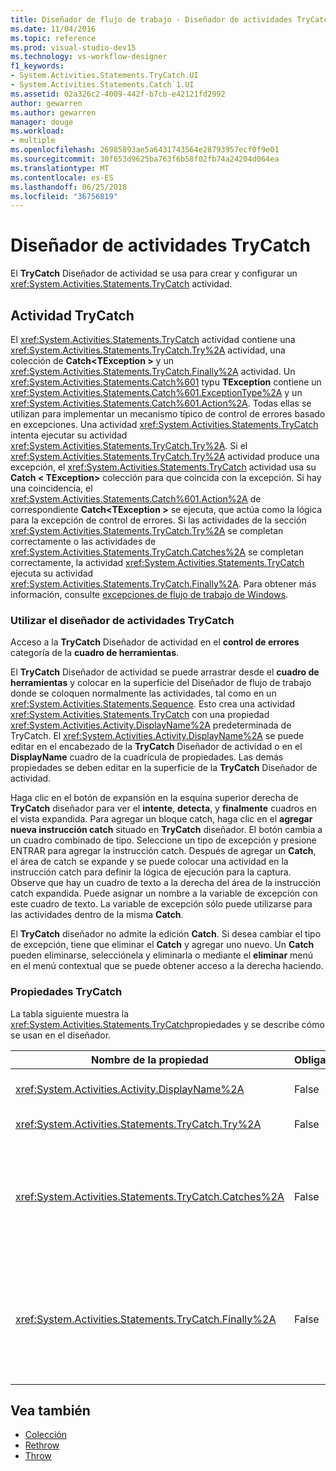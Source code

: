 ```yaml
---
title: Diseñador de flujo de trabajo - Diseñador de actividades TryCatch
ms.date: 11/04/2016
ms.topic: reference
ms.prod: visual-studio-dev15
ms.technology: vs-workflow-designer
f1_keywords:
- System.Activities.Statements.TryCatch.UI
- System.Activities.Statements.Catch`1.UI
ms.assetid: 02a326c2-4009-442f-b7cb-e42121fd2992
author: gewarren
ms.author: gewarren
manager: douge
ms.workload:
- multiple
ms.openlocfilehash: 26985893ae5a6431743564e28793957ecf0f9e01
ms.sourcegitcommit: 30f653d9625ba763f6b58f02fb74a24204d064ea
ms.translationtype: MT
ms.contentlocale: es-ES
ms.lasthandoff: 06/25/2018
ms.locfileid: "36756819"
---
```

# <a name="trycatch-activity-designer"></a>Diseñador de actividades TryCatch

El **TryCatch** Diseñador de actividad se usa para crear y configurar un <xref:System.Activities.Statements.TryCatch> actividad.

## <a name="the-trycatch-activity"></a>Actividad TryCatch
 El <xref:System.Activities.Statements.TryCatch> actividad contiene una <xref:System.Activities.Statements.TryCatch.Try%2A> actividad, una colección de **Catch\<TException >** y un <xref:System.Activities.Statements.TryCatch.Finally%2A> actividad. Un <xref:System.Activities.Statements.Catch%601> typu **TException** contiene un <xref:System.Activities.Statements.Catch%601.ExceptionType%2A> y un <xref:System.Activities.Statements.Catch%601.Action%2A>. Todas ellas se utilizan para implementar un mecanismo típico de control de errores basado en excepciones. Una actividad <xref:System.Activities.Statements.TryCatch> intenta ejecutar su actividad <xref:System.Activities.Statements.TryCatch.Try%2A>. Si el <xref:System.Activities.Statements.TryCatch.Try%2A> actividad produce una excepción, el <xref:System.Activities.Statements.TryCatch> actividad usa su **Catch < TException\>**  colección para que coincida con la excepción. Si hay una coincidencia, el <xref:System.Activities.Statements.Catch%601.Action%2A> de correspondiente **Catch\<TException >** se ejecuta, que actúa como la lógica para la excepción de control de errores. Si las actividades de la sección <xref:System.Activities.Statements.TryCatch.Try%2A> se completan correctamente o las actividades de <xref:System.Activities.Statements.TryCatch.Catches%2A> se completan correctamente, la actividad <xref:System.Activities.Statements.TryCatch> ejecuta su actividad <xref:System.Activities.Statements.TryCatch.Finally%2A>. Para obtener más información, consulte [excepciones de flujo de trabajo de Windows](/dotnet/framework/windows-workflow-foundation/exceptions).

### <a name="using-the-trycatch-activity-designer"></a>Utilizar el diseñador de actividades TryCatch

Acceso a la **TryCatch** Diseñador de actividad en el **control de errores** categoría de la **cuadro de herramientas**.

El **TryCatch** Diseñador de actividad se puede arrastrar desde el **cuadro de herramientas** y colocar en la superficie del Diseñador de flujo de trabajo donde se coloquen normalmente las actividades, tal como en un <xref:System.Activities.Statements.Sequence>. Esto crea una actividad <xref:System.Activities.Statements.TryCatch> con una propiedad <xref:System.Activities.Activity.DisplayName%2A> predeterminada de TryCatch. El <xref:System.Activities.Activity.DisplayName%2A> se puede editar en el encabezado de la **TryCatch** Diseñador de actividad o en el **DisplayName** cuadro de la cuadrícula de propiedades. Las demás propiedades se deben editar en la superficie de la **TryCatch** Diseñador de actividad.

Haga clic en el botón de expansión en la esquina superior derecha de **TryCatch** diseñador para ver el **intente**, **detecta**, y **finalmente** cuadros en el vista expandida. Para agregar un bloque catch, haga clic en el **agregar nueva instrucción catch** situado en **TryCatch** diseñador. El botón cambia a un cuadro combinado de tipo. Seleccione un tipo de excepción y presione ENTRAR para agregar la instrucción catch. Después de agregar un **Catch**, el área de catch se expande y se puede colocar una actividad en la instrucción catch para definir la lógica de ejecución para la captura. Observe que hay un cuadro de texto a la derecha del área de la instrucción catch expandida. Puede asignar un nombre a la variable de excepción con este cuadro de texto. La variable de excepción sólo puede utilizarse para las actividades dentro de la misma **Catch**.

El **TryCatch** diseñador no admite la edición **Catch**. Si desea cambiar el tipo de excepción, tiene que eliminar el **Catch** y agregar uno nuevo. Un **Catch** pueden eliminarse, selecciónela y eliminarla o mediante el **eliminar** menú en el menú contextual que se puede obtener acceso a la derecha haciendo.

### <a name="the-trycatch-properties"></a>Propiedades TryCatch

La tabla siguiente muestra la <xref:System.Activities.Statements.TryCatch>propiedades y se describe cómo se usan en el diseñador.

|Nombre de la propiedad|Obligatorio|Uso|
|-------------------|--------------|-----------|
|<xref:System.Activities.Activity.DisplayName%2A>|False|Especifica el nombre opcional descriptivo de la actividad <xref:System.Activities.Statements.TryCatch>. El valor predeterminado es TryCatch.|
|<xref:System.Activities.Statements.TryCatch.Try%2A>|False|La actividad se ejecuta primero cuando <xref:System.Activities.Statements.TryCatch> se ejecuta.|
|<xref:System.Activities.Statements.TryCatch.Catches%2A>|False|La colección de **Catch** los elementos que se va a comprobar cuando la <xref:System.Activities.Statements.TryCatch.Try%2A> actividad produce una excepción.<br /><br /> Necesita agregar al menos una actividad en <xref:System.Activities.Statements.TryCatch.Catches%2A> o en el bloque <xref:System.Activities.Statements.TryCatch.Finally%2A>.|
|<xref:System.Activities.Statements.TryCatch.Finally%2A>|False|La actividad que se va a ejecutar cuando la clase <xref:System.Activities.Statements.TryCatch.Try%2A> y cualquiera de las actividades necesarias en la colección <xref:System.Activities.Statements.TryCatch.Catches%2A> completen la ejecución.<br /><br /> Necesita agregar al menos una actividad en <xref:System.Activities.Statements.TryCatch.Catches%2A> o en el bloque <xref:System.Activities.Statements.TryCatch.Finally%2A>.|

## <a name="see-also"></a>Vea también

- [Colección](../workflow-designer/collection-activity-designers.md)
- [Rethrow](../workflow-designer/rethrow-activity-designer.md)
- [Throw](../workflow-designer/throw-activity-designer.md)